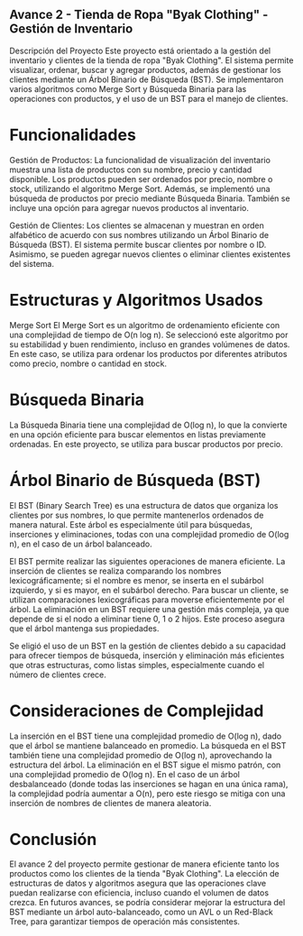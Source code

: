 ## Avance 2 - Tienda de Ropa "Byak Clothing" - Gestión de Inventario
Descripción del Proyecto
Este proyecto está orientado a la gestión del inventario y clientes de la tienda de ropa "Byak Clothing". El sistema permite visualizar, ordenar, buscar y agregar productos, además de gestionar los clientes mediante un Árbol Binario de Búsqueda (BST). Se implementaron varios algoritmos como Merge Sort y Búsqueda Binaria para las operaciones con productos, y el uso de un BST para el manejo de clientes.

# Funcionalidades
Gestión de Productos:
La funcionalidad de visualización del inventario muestra una lista de productos con su nombre, precio y cantidad disponible. Los productos pueden ser ordenados por precio, nombre o stock, utilizando el algoritmo Merge Sort. Además, se implementó una búsqueda de productos por precio mediante Búsqueda Binaria. También se incluye una opción para agregar nuevos productos al inventario.

Gestión de Clientes:
Los clientes se almacenan y muestran en orden alfabético de acuerdo con sus nombres utilizando un Árbol Binario de Búsqueda (BST). El sistema permite buscar clientes por nombre o ID. Asimismo, se pueden agregar nuevos clientes o eliminar clientes existentes del sistema.

# Estructuras y Algoritmos Usados
Merge Sort
El Merge Sort es un algoritmo de ordenamiento eficiente con una complejidad de tiempo de O(n log n). Se seleccionó este algoritmo por su estabilidad y buen rendimiento, incluso en grandes volúmenes de datos. En este caso, se utiliza para ordenar los productos por diferentes atributos como precio, nombre o cantidad en stock.

# Búsqueda Binaria
La Búsqueda Binaria tiene una complejidad de O(log n), lo que la convierte en una opción eficiente para buscar elementos en listas previamente ordenadas. En este proyecto, se utiliza para buscar productos por precio.

# Árbol Binario de Búsqueda (BST)
El BST (Binary Search Tree) es una estructura de datos que organiza los clientes por sus nombres, lo que permite mantenerlos ordenados de manera natural. Este árbol es especialmente útil para búsquedas, inserciones y eliminaciones, todas con una complejidad promedio de O(log n), en el caso de un árbol balanceado.

El BST permite realizar las siguientes operaciones de manera eficiente. La inserción de clientes se realiza comparando los nombres lexicográficamente; si el nombre es menor, se inserta en el subárbol izquierdo, y si es mayor, en el subárbol derecho. Para buscar un cliente, se utilizan comparaciones lexicográficas para moverse eficientemente por el árbol. La eliminación en un BST requiere una gestión más compleja, ya que depende de si el nodo a eliminar tiene 0, 1 o 2 hijos. Este proceso asegura que el árbol mantenga sus propiedades.

Se eligió el uso de un BST en la gestión de clientes debido a su capacidad para ofrecer tiempos de búsqueda, inserción y eliminación más eficientes que otras estructuras, como listas simples, especialmente cuando el número de clientes crece.

# Consideraciones de Complejidad
La inserción en el BST tiene una complejidad promedio de O(log n), dado que el árbol se mantiene balanceado en promedio. La búsqueda en el BST también tiene una complejidad promedio de O(log n), aprovechando la estructura del árbol. La eliminación en el BST sigue el mismo patrón, con una complejidad promedio de O(log n). En el caso de un árbol desbalanceado (donde todas las inserciones se hagan en una única rama), la complejidad podría aumentar a O(n), pero este riesgo se mitiga con una inserción de nombres de clientes de manera aleatoria.

# Conclusión
El avance 2 del proyecto permite gestionar de manera eficiente tanto los productos como los clientes de la tienda "Byak Clothing". La elección de estructuras de datos y algoritmos asegura que las operaciones clave puedan realizarse con eficiencia, incluso cuando el volumen de datos crezca. En futuros avances, se podría considerar mejorar la estructura del BST mediante un árbol auto-balanceado, como un AVL o un Red-Black Tree, para garantizar tiempos de operación más consistentes.

